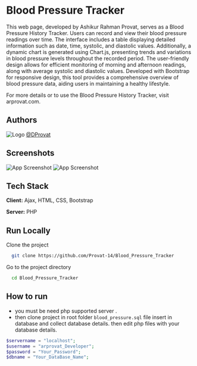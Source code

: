 
# Blood Pressure Tracker

This web page, developed by Ashikur Rahman Provat, serves as a Blood Pressure History Tracker. Users can record and view their blood pressure readings over time. The interface includes a table displaying detailed information such as date, time, systolic, and diastolic values. Additionally, a dynamic chart is generated using Chart.js, presenting trends and variations in blood pressure levels throughout the recorded period. The user-friendly design allows for efficient monitoring of morning and afternoon readings, along with average systolic and diastolic values. Developed with Bootstrap for responsive design, this tool provides a comprehensive overview of blood pressure data, aiding users in maintaining a healthy lifestyle.

For more details or to use the Blood Pressure History Tracker, visit arprovat.com.


## Authors

![Logo](https://arprovat.com/assets/img/favicon.ico)
[@DProvat](https://github.com/Provat-14)


## Screenshots

![App Screenshot](https://arprovat.com/CDN/scrn/i.jpg)
![App Screenshot](https://arprovat.com/CDN/scrn/ii.jpg)


## Tech Stack

**Client:** Ajax, HTML, CSS, Bootstrap

**Server:** PHP


## Run Locally

Clone the project

```bash
  git clone https://github.com/Provat-14/Blood_Pressure_Tracker
```

Go to the project directory

```bash
  cd Blood_Pressure_Tracker
```



## How to run
- you must be need php supported server .
- then clone project in root  folder
`blood_pressure.sql` file insert in database and collect database details.
then edit php files with your database details.


```php
$servername = "localhost";
$username = "arprovat_Developer";
$password = "Your_Password";
$dbname = "Your_DataBase_Name";
```

